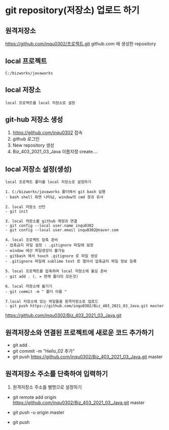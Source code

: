 # git repository(저장소) 업로드 하기
## 원격저장소
 https://github.com/inqu0302/프로젝트.git
 github.com 에 생성한 repository

## local 프로젝트
	C:/bizworks/javaworks

## local 저장소
	local 프로젝트를 local 저장소로 설정

## git-hub 저장소 생성
1. https://github.com/inqu0302 접속
2. github 로그인
3. New repository 생성
4. Biz_403_2021_03_Java 이름지정 create....

## local 저장소 설정(생성)
	local 프로젝트 폴더를 local 저장소로 설정하기

	1. C:/bizworks/javaworks 폴더에서 git bash 실행
	- bash shell 화면 나타남, window의 cmd 창과 유사
	
	2. local 저장소 선언
	- git init
	
	3. local 저장소를 github 계정과 연결
	- git config --local user.name inqu0302
	- git config --local user.email inqu0302@naver.com
	
	4. local 프로젝트 압축 준비
	- 압축금지 파일 설정 : .gitignore 파일에 설정
	- window 에선 파일생성이 불가능
	- gitbash 에서 touch .gitignore 로 파일 생성
	- .gitignore 파일에 sublime text 로 열어서 압축금지 파일 정보 등록

	5. local 프로젝트를 압축하여 local 저장소에 옮길 준비
	- git add . (. = 현재 폴더의 모든것)

	6. local 저장소에 옮기기 
	- git commit -m " 폴더 이름 "

	7.local 저장소에 있는 파일들을 원격저장소로 업로드
	- git push https://github.com/inqu0302/Biz_403_2021_03_Java.git master

https://github.com/inqu0302/Biz_403_2021_03_Java.git

## 원격저장소와 연결된 프로젝트에 새로운 코드 추가하기
* git add .
* git commit -m "Hello_02 추가"
* git push https://github.com/inqu0302/Biz_403_2021_03_Java.git master

## 원격저장소 주소를 단축하여 입력하기
1. 원격저장소 주소를 별명으로 설정하기
* git remote add origin https://github.com/inqu0302/Biz_403_2021_03_Java.git master

* git push -u origin master
* git push

